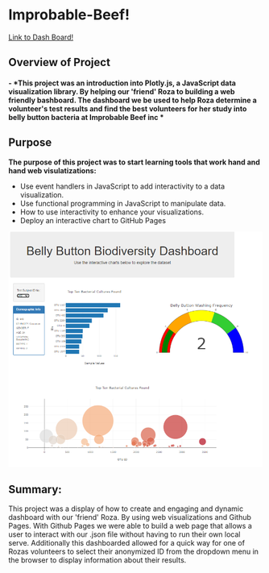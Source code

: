 # Improbable-Beef!


[Link to Dash Board!](https://atomickilroy.github.io/Improbable-Beef/)



## Overview of Project

#### - *This project was an introduction into Plotly.js, a JavaScript data visualization library. By helping our 'friend' Roza to building a web friendly bashboard. The dashboard we be used to help Roza determine a volunteer's test results and find the best volunteers for her study into belly button bacteria at Improbable Beef inc    * 

## Purpose

**The purpose of this project was to start learning tools that work hand and hand web visulatizations:**
   - Use event handlers in JavaScript to add interactivity to a data visualization.
   - Use functional programming in JavaScript to manipulate data.
   - How to use interactivity to enhance your visualizations.
   - Deploy an interactive chart to GitHub Pages
    


![mobile](https://github.com/Atomickilroy/Improbable-Beef/blob/main/Screenshot%202022-08-20%20174658.png)




## Summary: 

 This project was a display of how to create and engaging and dynamic dashboard with our 'friend' Roza. By using web visualizations and Github Pages. With Github Pages we were able to build a web page that allows a user to interact with our .json file without having to run their own local serve. 
 Additionally this dashboarded allowed for a quick way for one of Rozas volunteers to select their anonymized ID from the dropdown menu in the browser to display information about their results.  




